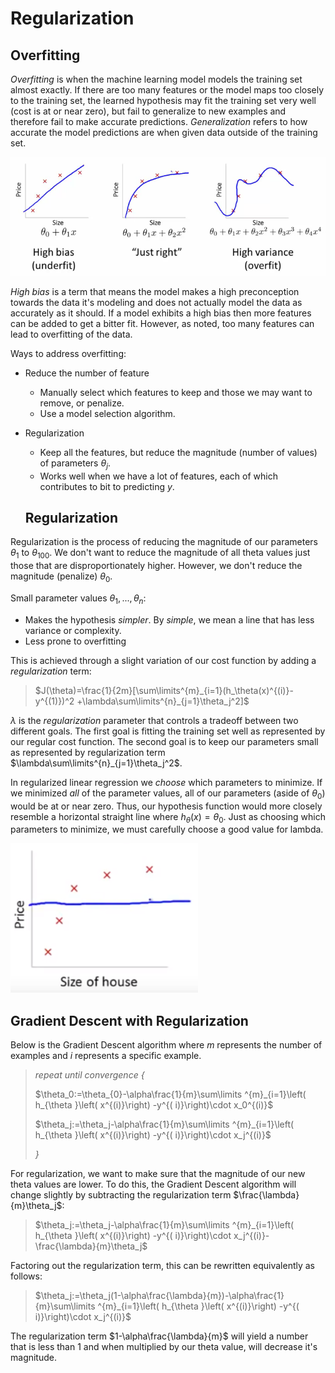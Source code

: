 # Regularization

## Overfitting

*Overfitting* is when the machine learning model models the training set almost exactly. If there are too many features or the model maps too closely to the training set, the learned hypothesis may fit the training set very well (cost is at or near zero), but fail to generalize to new examples and therefore fail to make accurate predictions. *Generalization* refers to how accurate the model predictions are when given data outside of the training set.

![Binary vs. Multiclass](../images/underfit_right_overfit.png)

*High bias* is a term that means the model makes a high preconception towards the data it's modeling and does not actually model the data as accurately as it should. If a model exhibits a high bias then more features can be added to get a bitter fit. However, as noted, too many features can lead to overfitting of the data.

Ways to address overfitting:

* Reduce the number of feature

  * Manually select which features to keep and those we may want to remove, or penalize.
  * Use a model selection algorithm.

* Regularization

  * Keep all the features, but reduce the magnitude (number of values) of parameters $\theta_j$.
  * Works well when we have a lot of features, each of which contributes to bit to predicting $y$.

  ## Regularization

Regularization is the process of reducing the magnitude of our parameters $\theta_1$ to $\theta_{100}$. We don't want to reduce the magnitude of all theta values just those that are disproportionately higher. However, we don't reduce the magnitude (penalize) $\theta_0$.

Small parameter values $\theta_1,...,\theta_n$:

* Makes the hypothesis *simpler*. By *simple*, we mean a line that has less variance or complexity.
* Less prone to overfitting

This is achieved through a slight variation of our cost function by adding a *regularization* term:

> $J(\theta)=\frac{1}{2m}[\sum\limits^{m}_{i=1}(h_\theta(x)^{(i)}-y^{(1)})^2 +\lambda\sum\limits^{n}_{j=1}\theta_j^2]$

$\lambda$ is the *regularization* parameter that controls a tradeoff between two different goals. The first goal is fitting the training set well as represented by our regular cost function. The second goal is to keep our parameters small as represented by regularization term $\lambda\sum\limits^{n}_{j=1}\theta_j^2$.

In regularized linear regression we *choose* which parameters to minimize. If we minimized *all* of the parameter values, all of our parameters (aside of $\theta_0$) would be at or near zero. Thus, our hypothesis function would more closely resemble a horizontal straight line where $h_\theta(x)=\theta_0$. Just as choosing which parameters to minimize, we must carefully choose a good value for lambda.

![Binary vs. Multiclass](../images/regularization_under_fit.png)

## Gradient Descent with Regularization

Below is the Gradient Descent algorithm where $m$ represents the number of examples and $i$ represents a specific example.

>*repeat until convergence {* 
>
>$\theta_0:=\theta_{0}-\alpha\frac{1}{m}\sum\limits ^{m}_{i=1}\left( h_{\theta }\left( x^{(i)}\right) -y^{( i)}\right)\cdot x_0^{(i)}$
>
>$\theta_j:=\theta_j-\alpha\frac{1}{m}\sum\limits ^{m}_{i=1}\left( h_{\theta }\left( x^{(i)}\right) -y^{( i)}\right)\cdot x_j^{(i)}$
>
>*}* 

For regularization, we want to make sure that the magnitude of our new theta values are lower. To do this, the Gradient Descent algorithm will change slightly by subtracting the regularization term $\frac{\lambda}{m}\theta_j$:

>$\theta_j:=\theta_j-\alpha\frac{1}{m}\sum\limits ^{m}_{i=1}\left( h_{\theta }\left( x^{(i)}\right) -y^{( i)}\right)\cdot x_j^{(i)}-\frac{\lambda}{m}\theta_j$

Factoring out the regularization term, this can be rewritten equivalently as follows:

> $\theta_j:=\theta_j(1-\alpha\frac{\lambda}{m})-\alpha\frac{1}{m}\sum\limits ^{m}_{i=1}\left( h_{\theta }\left( x^{(i)}\right) -y^{( i)}\right)\cdot x_j^{(i)}$

The regularization term $1-\alpha\frac{\lambda}{m}$ will yield a number that is less than $1$ and when multiplied by our theta value, will decrease it's magnitude.